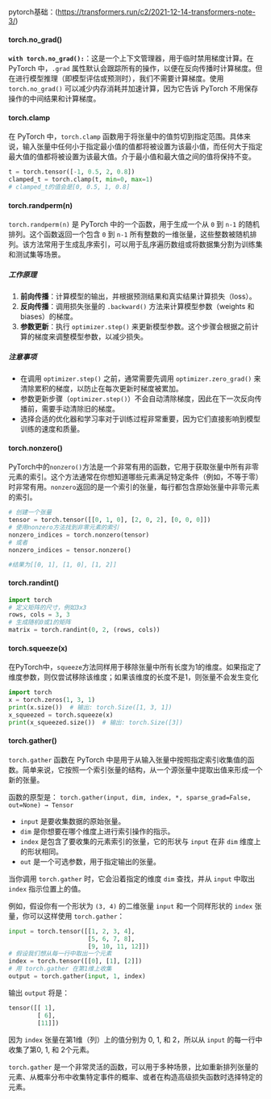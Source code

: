 pytorch基础：(https://transformers.run/c2/2021-12-14-transformers-note-3/)
#### torch.no_grad()
**`with torch.no_grad():`**：这是一个上下文管理器，用于临时禁用梯度计算。在 PyTorch 中，`.grad` 属性默认会跟踪所有的操作，以便在反向传播时计算梯度。但在进行模型推理（即模型评估或预测时），我们不需要计算梯度。使用 `torch.no_grad()` 可以减少内存消耗并加速计算，因为它告诉 PyTorch 不用保存操作的中间结果和计算梯度。
#### torch.clamp
在 PyTorch 中，`torch.clamp` 函数用于将张量中的值剪切到指定范围。具体来说，输入张量中任何小于指定最小值的值都将被设置为该最小值，而任何大于指定最大值的值都将被设置为该最大值。介于最小值和最大值之间的值将保持不变。
```python
t = torch.tensor([-1, 0.5, 2, 0.8])
clamped_t = torch.clamp(t, min=0, max=1)
# clamped_t的值会是[0, 0.5, 1, 0.8]
```


#### torch.randperm(n)
`torch.randperm(n)` 是 PyTorch 中的一个函数，用于生成一个从 `0` 到 `n-1` 的随机排列。这个函数返回一个包含 `0` 到 `n-1` 所有整数的一维张量，这些整数被随机排列。该方法常用于生成乱序索引，可以用于乱序遍历数组或将数据集分割为训练集和测试集等场景。


##### 工作原理
1. **前向传播**：计算模型的输出，并根据预测结果和真实结果计算损失（loss）。
2. **反向传播**：调用损失张量的 `.backward()` 方法来计算模型参数（weights 和 biases）的梯度。
3. **参数更新**：执行 `optimizer.step()` 来更新模型参数。这个步骤会根据之前计算的梯度来调整模型参数，以减少损失。
##### 注意事项
- 在调用 `optimizer.step()` 之前，通常需要先调用 `optimizer.zero_grad()` 来清除累积的梯度，以防止在每次更新时梯度被累加。
- 参数更新步骤（`optimizer.step()`）不会自动清除梯度，因此在下一次反向传播前，需要手动清除旧的梯度。
- 选择合适的优化器和学习率对于训练过程非常重要，因为它们直接影响到模型训练的速度和质量。
#### torch.nonzero()
PyTorch中的`nonzero()`方法是一个非常有用的函数，它用于获取张量中所有非零元素的索引。这个方法通常在你想知道哪些元素满足特定条件（例如，不等于零）时非常有用。`nonzero`返回的是一个索引的张量，每行都包含原始张量中非零元素的索引。
```python
# 创建一个张量 
tensor = torch.tensor([[0, 1, 0], [2, 0, 2], [0, 0, 0]]) 
# 使用nonzero方法找到非零元素的索引 
nonzero_indices = torch.nonzero(tensor)
# 或者
nonzero_indices = tensor.nonzero()

#结果为[[0, 1], [1, 0], [1, 2]]
```
#### torch.randint()
```python
import torch
# 定义矩阵的尺寸，例如3x3
rows, cols = 3, 3
# 生成随机0或1的矩阵
matrix = torch.randint(0, 2, (rows, cols))
```
#### torch.squeeze(x)
在PyTorch中，`squeeze`方法同样用于移除张量中所有长度为1的维度。如果指定了维度参数，则仅尝试移除该维度；如果该维度的长度不是1，则张量不会发生变化
```python
import torch
x = torch.zeros(1, 3, 1)
print(x.size())  # 输出: torch.Size([1, 3, 1])
x_squeezed = torch.squeeze(x)
print(x_squeezed.size())  # 输出: torch.Size([3])
```

#### torch.gather()
`torch.gather` 函数在 PyTorch 中是用于从输入张量中按照指定索引收集值的函数。简单来说，它按照一个索引张量的结构，从一个源张量中提取出值来形成一个新的张量。

函数的原型是：
`torch.gather(input, dim, index, *, sparse_grad=False, out=None) → Tensor`
- `input` 是要收集数据的原始张量。
- `dim` 是你想要在哪个维度上进行索引操作的指示。
- `index` 是包含了要收集的元素索引的张量，它的形状与 `input` 在非 `dim` 维度上的形状相同。
- `out` 是一个可选参数，用于指定输出的张量。

当你调用 `torch.gather` 时，它会沿着指定的维度 `dim` 查找，并从 `input` 中取出 `index` 指示位置上的值。

例如，假设你有一个形状为 `(3, 4)` 的二维张量 `input` 和一个同样形状的 `index` 张量，你可以这样使用 `torch.gather`：
```python
input = torch.tensor([[1, 2, 3, 4],
                      [5, 6, 7, 8],
                      [9, 10, 11, 12]])
# 假设我们想从每一行中取出一个元素
index = torch.tensor([[0], [1], [2]])
# 用 torch.gather 在第1维上收集
output = torch.gather(input, 1, index)
```

输出 `output` 将是：
```python
tensor([[ 1],
        [ 6],
        [11]])
```

因为 `index` 张量在第1维（列）上的值分别为 0, 1, 和 2，所以从 `input` 的每一行中收集了第0, 1, 和 2个元素。

`torch.gather` 是一个非常灵活的函数，可以用于多种场景，比如重新排列张量的元素、从概率分布中收集特定事件的概率、或者在构造高级损失函数时选择特定的元素。
